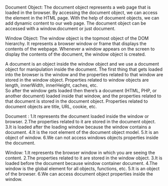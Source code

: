 Document Object:
The document object represents a web page that is loaded in the browser. By accessing the document object, we can access the element in the HTML page. With the help of document objects, we can add dynamic content to our web page. The document object can be accessed with a window.document or just document.   

Window Object:
The window object is the topmost object of the DOM hierarchy. It represents a browser window or frame that displays the contents of the webpage. Whenever a window appears on the screen to display the contents of the document, the window object is created.    

A document is an object inside the window object and we use a document object for manipulation inside the document.
The first thing that gets loaded into the browser is the window and the properties related to that window are stored in the window object. Properties related to window objects are length, innerWidth, innerHeight, caches, etc.   
So after the window gets loaded then there’s a document (HTML, PHP, or another document) loaded inside that window, and the properties related to that document is stored in the document object. Properties related to document objects are title, URL, cookie, etc.   

Document :
  1.It represents the document loaded inside the window or browser.
  2.The properties related to it are stored in the document object.
  3.It is loaded after the loading window because the window contains a document.
  4.It is the root element of the document object model.
  5.It is an object of window.
  6.We can not access windows objects properties inside the document.

Window:
  1.It represents the browser window in which you are seeing the content.
  2.The properties related to it are stored in the window object.
  3.It is loaded before the document because window container document.
  4.The window is the global element for all objects, functions, etc.
  5.It is an object of the browser.
  6.We can access document object properties inside the window.